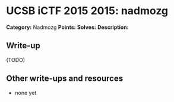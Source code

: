 # UCSB iCTF 2015 2015: nadmozg

**Category:** Nadmozg
**Points:** 
**Solves:** 
**Description:**



## Write-up

(TODO)

## Other write-ups and resources

* none yet
